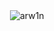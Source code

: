 <!--START_SECTION:waka-->

<!--END_SECTION:waka-->

<p>&nbsp;<img align="center" src="https://github-readme-stats.vercel.app/api?username=arw1n&show_icons=true&theme=github_dark&locale=en" alt="arw1n" /></p>

<!--
**ARW1N/ARW1N** is a ✨ _special_ ✨ repository because its `README.md` (this file) appears on your GitHub profile.

Here are some ideas to get you started:

- 🔭 I’m currently working on ...
- 🌱 I’m currently learning ...
- 👯 I’m looking to collaborate on ...
- 🤔 I’m looking for help with ...
- 💬 Ask me about ...
- 📫 How to reach me: ...
- 😄 Pronouns: ...
- ⚡ Fun fact: ...
-->
